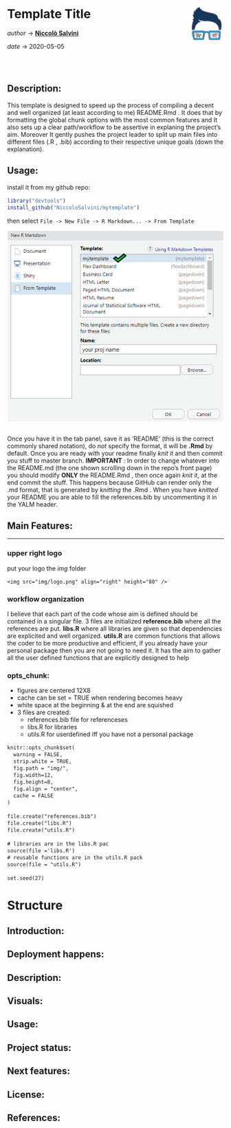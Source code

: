 
# Template Title <img src="img/logo.png" align="right" height="80" />

*author* -\> **[Niccolò Salvini](https://niccolosalvini.netlify.app/)** 

*date* -\> 2020-05-05

<br> <br>

## Description:

This template is designed to speed up the process of compiling a decent
and well organized (at least according to me) README.Rmd . It does that
by formatting the global chunk options with the most common features and
It also sets up a clear path/workflow to be assertive in explaning the
project’s aim. Moreover It gently pushes the project leader to split up
main files into different files (.R , .bib) according to their
respective unique goals (down the explanation).

## Usage:

install it from my github repo:

``` r
library("devtools")
install_github("NiccoloSalvini/mytemplate")
```

then select `File -> New File -> R Markdown... -> From
Template`

<center>

<img src="img/visual.png" width="582" style="display: block; margin: auto;" />

</center>

<br>

Once you have it in the tab panel, save it as ‘README’ (this is the
correct commonly shared notation), do *not* specify the format, it will
be **.Rmd** by default. Once you are ready with your readme finally
*knit* it and then commit you stuff to master branch. **IMPORTANT** : In
order to change whatever into the README.md (the one shown scrolling
down in the repo’s front page) you should modify **ONLY** the README.Rmd
, then once again *knit* it, at the end commit the stuff. This happens
because GitHub can render only the .md format, that is generated by
*knitting* the .Rmd . When you have *knitted* your README you are able
to fill the references.bib by uncommenting it in the YALM header.

## Main Features:

-----

### upper right logo

put your logo the *img* folder

    <img src="img/logo.png" align="right" height="80" />

### workflow organization

I believe that each part of the code whose aim is defined should be
contained in a singular file. 3 files are initialized **reference.bib**
where all the references are put. **libs.R** where all libraries are
given so that dependencies are explicited and well organized.
**utils.R** are common functions that allows the coder to be more
productive and efficient, if you already have your personal package then
you are not going to need it. It has the aim to gather all the user
defined functions that are explicitly designed to help

### opts\_chunk:

  - figures are centered 12X8
  - cache can be set = TRUE when rendering becomes heavy
  - white space at the beginning & at the end are squished
  - 3 files are created:
      - references.bib file for referenceses
      - libs.R for libraries
      - utils.R for userdefined iff you have not a personal package

<!-- end list -->

    knitr::opts_chunk$set(
      warning = FALSE,  
      strip.white = TRUE,     
      fig.path = "img/",
      fig.width=12,
      fig.height=8,
      fig.align = "center", 
      cache = FALSE           
    )
    
    file.create("references.bib")
    file.create("libs.R")
    file.create("utils.R")
    
    # libraries are in the libs.R pac
    source(file ='libs.R')
    # reusable functions are in the utils.R pack
    source(file = "utils.R")
    
    set.seed(27) 

# Structure

## Introduction:

## Deployment happens:

## Description:

## Visuals:

## Usage:

## Project status:

## Next features:

## License:

## References:
